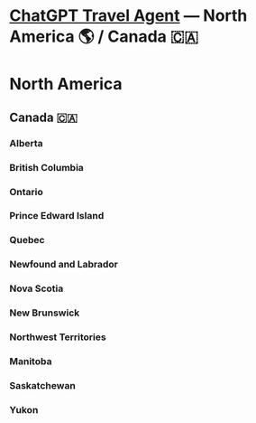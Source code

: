 # [ChatGPT Travel Agent](https://chat.openai.com/) — North America 🌎 / Canada 🇨🇦 
# North America 
## Canada 🇨🇦 
### Alberta 
### British Columbia 
### Ontario 
### Prince Edward Island 
### Quebec 
### Newfound and Labrador 
### Nova Scotia 
### New Brunswick 
### Northwest Territories 
### Manitoba 
### Saskatchewan 
### Yukon 
